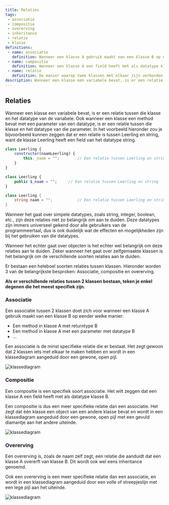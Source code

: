 ```yaml
---
title: Relaties
tags: 
 - associatie
 - compositie
 - overerving
 - inheritance
 - relatie
 - klasse
definitions: 
 - name: associatie
   definition: Wanneer een klasse A gebruik maakt van een klasse B op eender welke manier.
 - name: compositie
   definition: Wanneer een klasse A een field heeft met als datatype klasse B.
 - name: relatie
   definition: De manier waarop twee klassen met elkaar zijn verbonden.
description: Wanneer een klasse een variabele bevat, is er een relatie tussen die klasse en het datatype van de variabele. Ook wanneer een klasse een method bevat met een parameter van een datatype, is er een relatie tussen die klasse en het datatype van die parameter.
---
```



## Relaties
Wanneer een klasse een variabele bevat, is er een relatie tussen die klasse en het datatype van de variabele. Ook wanneer een klasse een method bevat met een parameter van een datatype, is er een relatie tussen die klasse en het datatype van die parameter. In het voorbeeld hieronder zou je bijvoorbeeld kunnen zeggen dat er een relatie is tussen Leerling en string, want de klasse Leerling heeft een field van het datatype string.

```javascript
class Leerling {
	constructor(naamLeerling) {
		this._naam = "";		// Een relatie tussen Leerling en string
	}
}
```
```php
class Leerling {	
	public $_naam = "";		// Een relatie tussen Leerling en string
}
```
```csharp
class Leerling {	
	string naam = "";			// Een relatie tussen Leerling en string
}
```

Wanneer het gaat over simpele datatypes, zoals string, integer, boolean, etc., zijn deze relaties niet zo belangrijk om aan te duiden. Deze datatypes zijn immers universeel gekend door alle gebruikers van de programmeertaal, dus is ook duidelijk wat de effecten en mogelijkheden zijn bij het gebruiken van die datatypes.

Wanneer het echter gaat over objecten is het echter wel belangrijk om deze relaties aan te duiden. Zeker wanneer het gaat over zelfgemaakte klassen is het belangrijk om de verschillende soorten relaties aan te duiden.

Er bestaan een heleboel soorten relaties tussen klassen. Hieronder worden 3 van de belangrijkste besproken: Associatie, compositie en overerving.

**Als er verschillende relaties tussen 2 klassen bestaan, teken je enkel degenen die het meest specifiek zijn.** 

### Associatie

Een associatie tussen 2 klassen doet zich voor wanneer een klasse A gebruik maakt van een klasse B op eender welke manier:

 - Een method in klasse A met returntype B
 - Een method in klasse A met een parameter met datatype B
 - …

Een associatie is de minst specifieke relatie die er bestaat. Het zegt gewoon dat 2 klassen iets met elkaar te maken hebben en wordt in een klassediagram aangeduid door een gewone, open pijl.

<img src="{{ site.baseurl }}/assets/img/relaties_1.png" alt="klassediagram" style="height: auto; max-width: 50%">

### Compositie

Een compositie is een specifiek soort associatie. Het wilt zeggen dat een klasse A een field heeft met als datatype klasse B.

Een compositie is dus een meer specifieke relatie dan een associatie. Het zegt dat één klasse een object van een andere klasse bevat en wordt in een klassediagram aangeduid door een gewone, open pijl met een gevuld diamantje aan het andere uiteinde.

<img src="{{ site.baseurl }}/assets/img/relaties_2.png" alt="klassediagram" style="height: auto; max-width: 50%">

### Overerving

Een overerving is, zoals de naam zelf zegt, een relatie die aanduidt dat een klasse A overerft van klasse B. Dit wordt ook wel eens inheritance genoemd.

Ook een overerving is een meer specifieke relatie dan een associatie, en wordt in een klassediagram aangeduid door een volle of streepjeslijn met een lege pijl aan het uiteinde.

<img src="{{ site.baseurl }}/assets/img/relaties_3.png" alt="klassediagram" style="height: auto; max-width: 50%">
